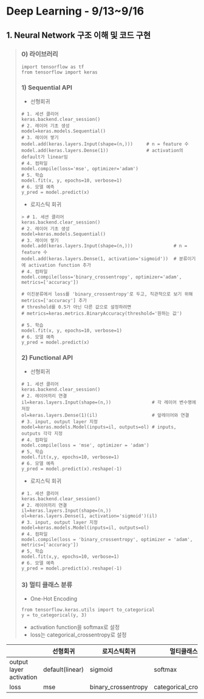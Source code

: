 # Deep Learning  - 9/13~9/16

## 1. Neural Network 구조 이해 및 코드 구현
> ### 0) 라이브러리
> ```
> import tensorflow as tf
> from tensorflow import keras
> ```
> 
> ### 1) Sequential API
> * 선형회귀
> ```
> # 1. 세션 클리어
> keras.backend.clear_session()
> # 2. 레이어 기초 생성
> model=keras.models.Sequential()
> # 3. 레이어 쌓기
> model.add(keras.layers.Input(shape=(n,)))     # n = feature 수
> model.add(keras.layers.Dense(1))              # activation의 default가 linear임
> # 4. 컴파일
> model.compile(loss='mse', optimizer='adam')
> # 5. 학습
> model.fit(x, y, epochs=10, verbose=1)
> # 6. 모델 예측
> y_pred = model.predict(x)
> ```
> * 로지스틱 회귀 
> ```
> > # 1. 세션 클리어
> keras.backend.clear_session()
> # 2. 레이어 기초 생성
> model=keras.models.Sequential()
> # 3. 레이어 쌓기
> model.add(keras.layers.Input(shape=(n,)))               # n = feature 수
> model.add(keras.layers.Dense(1, activation='sigmoid'))  # 분류이기에 activation function 추가
> # 4. 컴파일
> model.compile(loss='binary_crossentropy', optimizer='adam', metrics=['accuracy']) 
>
> # 이진분류에서 loss를 'binary_crossentropy'로 두고, 직관적으로 보기 위해 metrics=['accuracy'] 추가
> # threshold를 0.5가 아닌 다른 값으로 설정하려면 
> # metrics=keras.metrics.BinaryAccuracy(threshold='원하는 값')
> 
> # 5. 학습
> model.fit(x, y, epochs=10, verbose=1)
> # 6. 모델 예측
> y_pred = model.predict(x)
> ```
> 
> ### 2) Functional API
> * 선형회귀
> ```
> # 1. 세션 클리어
> keras.backend.clear_session()
> # 2. 레이어끼리 연결
> il=keras.layers.Input(shape=(n,))               # 각 레이어 변수명에 저장
> ol=keras.layers.Dense(1)(il)                    # 앞레이어와 연결
> # 3. input, output layer 지정
> model=keras.models.Model(inputs=il, outputs=ol) # inputs, outputs 각각 지정
> # 4. 컴파일
> model.compile(loss = 'mse', optimizer = 'adam')
> # 5, 학습
> model.fit(x,y, epochs=10, verbose=1)
> # 6. 모델 예측
> y_pred = model.predict(x).reshape(-1)
> ```
> * 로지스틱 회귀
> ```
> # 1. 세션 클리어
> keras.backend.clear_session()
> # 2. 레이어끼리 연결
> il=keras.layers.Input(shape=(n,))
> ol=keras.layers.Dense(1, activation='sigmoid')(il)
> # 3. input, output layer 지정
> model=keras.models.Model(inputs=il, outputs=ol)
> # 4. 컴파일
> model.compile(loss = 'binary_crossentropy', optimizer = 'adam', metrics=['accuracy'])
> # 5, 학습
> model.fit(x,y, epochs=10, verbose=1)
> # 6. 모델 예측
> y_pred = model.predict(x).reshape(-1)
> ```
> 
> ### 3) 멀티 클래스 분류
> * One-Hot Encoding
> ```
> from tensorflow.keras.utils import to_categorical
> y = to_categorical(y, 3)
> ```
> * activation function을 softmax로 설정
> * loss는 categorical_crossentropy로 설정

|   |선형회귀|로지스틱회귀|멀티클래스 분류|
|------|---|---|---|
|output layer activation|default(linear)|sigmoid|softmax|
|loss|mse|binary_crossentropy|categorical_crossentropy|
